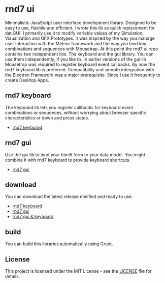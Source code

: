 # rnd7 ui
Minimalistic JavaScript user interface development library. Designed to be easy to use, flexible and efficient.
I wrote this lib as quick replacement for dat.GUI. I primarily use it to modify variable values of my Simulation, Visualization and GFX Prototypes.
It was inspired by the way you manage user interaction with the Meteor framework and the way you bind key combinations and sequences with Mousetrap.
At this point the rnd7 ui repo contains two independent libs. The keyboard and the gui library. You can use them independently, if you like to.
In earlier versions of the gui lib Mousetrap was required to register keyboard event callbacks. By now the rnd7 keyboard lib is preferred.
Compatibility and smooth intergration with the Electron Framework was a major prerequisite. Since I use it frequently to create Desktop Apps.

## rnd7 keyboard
The keyboard lib lets you register callbacks for keyboard event combinations or sequences, without worrying about browser specific characteristics or down and press states.

* [rnd7 keyboard](https://github.com/rnd7/ui/lib/keyboard.js)

## rnd7 gui
Use the gui lib to bind your html5 form to your data model. You might combine it with rnd7 keyboard to provide keyboard shortcuts.

* [rnd7 gui](https://github.com/rnd7/ui/lib/gui.js)

## download
You can download the latest release minified and ready to use.

* [rnd7 keyboard](https://github.com/rnd7/ui/bin/keyboard.min.js)
* [rnd7 gui](https://github.com/rnd7/ui/bin/gui.min.js)
* [rnd7 gui & keyboard](https://github.com/rnd7/ui/bin/ui.min.js)

## build
You can build this libraries automatically using Grunt.

## License
This project is licensed under the MIT License - see the [LICENSE](LICENSE.md) file for details.

